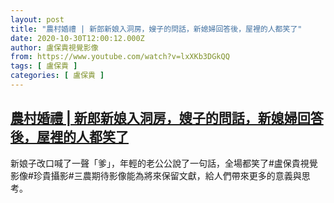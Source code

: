 ```yaml
---
layout: post
title: "農村婚禮 | 新郎新娘入洞房，嫂子的問話，新媳婦回答後，屋裡的人都笑了"
date: 2020-10-30T12:00:12.000Z
author: 盧保貴視覺影像
from: https://www.youtube.com/watch?v=lxXKb3DGkQQ
tags: [ 盧保貴 ]
categories: [ 盧保貴 ]
---
```

<!--1604059212000-->
[農村婚禮 | 新郎新娘入洞房，嫂子的問話，新媳婦回答後，屋裡的人都笑了](https://www.youtube.com/watch?v=lxXKb3DGkQQ)
------

<div>
新娘子改口喊了一聲「爹」，年輕的老公公說了一句話，全場都笑了#盧保貴視覺影像#珍貴攝影#三農期待影像能為將來保留文獻，給人們帶來更多的意義與思考。
</div>
